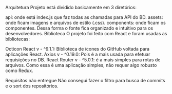 Arquitetura
Projeto está dividido basicamente em 3 diretórios:

api: onde está index.js que faz todas as chamadas para API do BD.
assets: onde ficam imagens e arquivos de estilo (.css).
components: onde ficam os componentes. Dessa forma o fonte fica organizado e intuitivo para os desenvolvedores.
Biblioteca
O projeto foi feito com React e foram usadas as bibliotecas:

Octicon React v - ^9.1.1: Biblioteca de ícones do GitHub voltada para aplicações React.
Axios v - ^0.19.0: Pois é a mais usada para efetuar requisições no DB.
React Router v - ^5.0.1: é a mais simples para rotas de arquivos. Como essa é uma aplicação simples, não requer algo robusto como Redux.

Requisitos não entregue
Não consegui fazer o filtro para busca de commits e o sort dos repositórios.